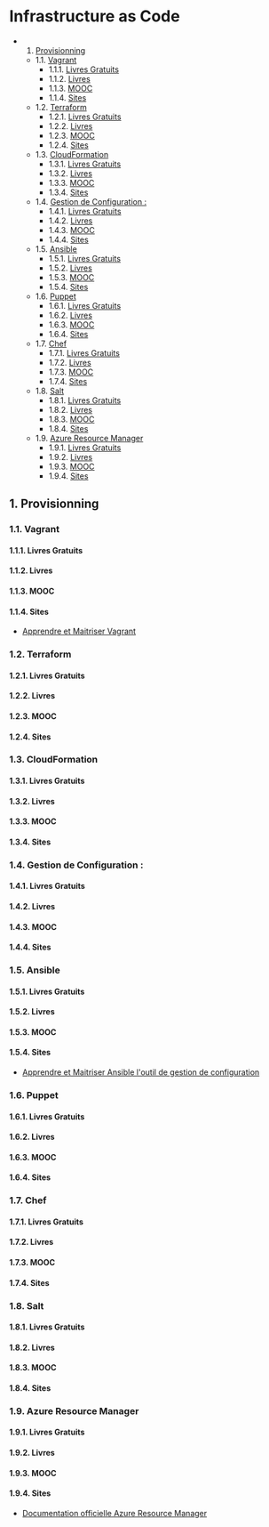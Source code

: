 # Infrastructure as Code

<!-- vscode-markdown-toc -->
* 1. [Provisionning](#Provisionning)
	* 1.1. [Vagrant](#Vagrant)
		* 1.1.1. [Livres Gratuits](#LivresGratuits)
		* 1.1.2. [Livres](#Livres)
		* 1.1.3. [MOOC](#MOOC)
		* 1.1.4. [Sites](#Sites)
	* 1.2. [Terraform](#Terraform)
		* 1.2.1. [Livres Gratuits](#LivresGratuits-1)
		* 1.2.2. [Livres](#Livres-1)
		* 1.2.3. [MOOC](#MOOC-1)
		* 1.2.4. [Sites](#Sites-1)
	* 1.3. [CloudFormation](#CloudFormation)
		* 1.3.1. [Livres Gratuits](#LivresGratuits-1)
		* 1.3.2. [Livres](#Livres-1)
		* 1.3.3. [MOOC](#MOOC-1)
		* 1.3.4. [Sites](#Sites-1)
	* 1.4. [Gestion de Configuration :](#GestiondeConfiguration:)
		* 1.4.1. [Livres Gratuits](#LivresGratuits-1)
		* 1.4.2. [Livres](#Livres-1)
		* 1.4.3. [MOOC](#MOOC-1)
		* 1.4.4. [Sites](#Sites-1)
	* 1.5. [Ansible](#Ansible)
		* 1.5.1. [Livres Gratuits](#LivresGratuits-1)
		* 1.5.2. [Livres](#Livres-1)
		* 1.5.3. [MOOC](#MOOC-1)
		* 1.5.4. [Sites](#Sites-1)
	* 1.6. [Puppet](#Puppet)
		* 1.6.1. [Livres Gratuits](#LivresGratuits-1)
		* 1.6.2. [Livres](#Livres-1)
		* 1.6.3. [MOOC](#MOOC-1)
		* 1.6.4. [Sites](#Sites-1)
	* 1.7. [Chef](#Chef)
		* 1.7.1. [Livres Gratuits](#LivresGratuits-1)
		* 1.7.2. [Livres](#Livres-1)
		* 1.7.3. [MOOC](#MOOC-1)
		* 1.7.4. [Sites](#Sites-1)
	* 1.8. [Salt](#Salt)
		* 1.8.1. [Livres Gratuits](#LivresGratuits-1)
		* 1.8.2. [Livres](#Livres-1)
		* 1.8.3. [MOOC](#MOOC-1)
		* 1.8.4. [Sites](#Sites-1)
	* 1.9. [Azure Resource Manager](#ARM)
		* 1.9.1. [Livres Gratuits](#LivresGratuits-1)
		* 1.9.2. [Livres](#Livres-1)
		* 1.9.3. [MOOC](#MOOC-1)
		* 1.9.4. [Sites](#Sites-1)

<!-- vscode-markdown-toc-config
	numbering=true
	autoSave=true
	/vscode-markdown-toc-config -->
<!-- /vscode-markdown-toc -->
##  1. <a name='Provisionning'></a>Provisionning

###  1.1. <a name='Vagrant'></a>Vagrant

####  1.1.1. <a name='LivresGratuits'></a>Livres Gratuits

####  1.1.2. <a name='Livres'></a>Livres

####  1.1.3. <a name='MOOC'></a>MOOC

####  1.1.4. <a name='Sites'></a>Sites

- [Apprendre et Maitriser Vagrant](http://blog.stephane-robert.info/post/introduction-vagrant/)

###  1.2. <a name='Terraform'></a>Terraform

####  1.2.1. <a name='LivresGratuits-1'></a>Livres Gratuits

####  1.2.2. <a name='Livres-1'></a>Livres

####  1.2.3. <a name='MOOC-1'></a>MOOC

####  1.2.4. <a name='Sites-1'></a>Sites

###  1.3. <a name='CloudFormation'></a>CloudFormation

####  1.3.1. <a name='LivresGratuits-1'></a>Livres Gratuits

####  1.3.2. <a name='Livres-1'></a>Livres

####  1.3.3. <a name='MOOC-1'></a>MOOC

####  1.3.4. <a name='Sites-1'></a>Sites

###  1.4. <a name='GestiondeConfiguration:'></a>Gestion de Configuration :

####  1.4.1. <a name='LivresGratuits-1'></a>Livres Gratuits

####  1.4.2. <a name='Livres-1'></a>Livres

####  1.4.3. <a name='MOOC-1'></a>MOOC

####  1.4.4. <a name='Sites-1'></a>Sites

###  1.5. <a name='Ansible'></a>Ansible

####  1.5.1. <a name='LivresGratuits-1'></a>Livres Gratuits

####  1.5.2. <a name='Livres-1'></a>Livres

####  1.5.3. <a name='MOOC-1'></a>MOOC

####  1.5.4. <a name='Sites-1'></a>Sites

- [Apprendre et Maitriser Ansible l'outil de gestion de configuration](http://blog.stephane-robert.info/post/introduction-ansible/)

###  1.6. <a name='Puppet'></a>Puppet

####  1.6.1. <a name='LivresGratuits-1'></a>Livres Gratuits

####  1.6.2. <a name='Livres-1'></a>Livres

####  1.6.3. <a name='MOOC-1'></a>MOOC

####  1.6.4. <a name='Sites-1'></a>Sites

###  1.7. <a name='Chef'></a>Chef

####  1.7.1. <a name='LivresGratuits-1'></a>Livres Gratuits

####  1.7.2. <a name='Livres-1'></a>Livres

####  1.7.3. <a name='MOOC-1'></a>MOOC

####  1.7.4. <a name='Sites-1'></a>Sites

###  1.8. <a name='Salt'></a>Salt

####  1.8.1. <a name='LivresGratuits-1'></a>Livres Gratuits

####  1.8.2. <a name='Livres-1'></a>Livres

####  1.8.3. <a name='MOOC-1'></a>MOOC

####  1.8.4. <a name='Sites-1'></a>Sites

###  1.9. <a name='ARM'></a>Azure Resource Manager

####  1.9.1. <a name='LivresGratuits-1'></a>Livres Gratuits

####  1.9.2. <a name='Livres-1'></a>Livres

####  1.9.3. <a name='MOOC-1'></a>MOOC

####  1.9.4. <a name='Sites-1'></a>Sites

- [Documentation officielle Azure Resource Manager](https://learn.microsoft.com/fr-fr/azure/azure-resource-manager/management/)
